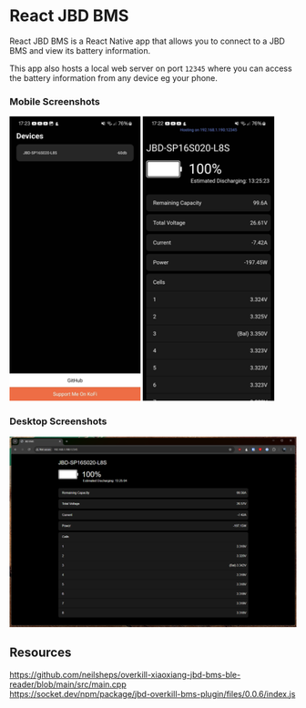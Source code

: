 # React JBD BMS

React JBD BMS is a React Native app that allows you to connect to a JBD BMS and view its battery information.

This app also hosts a local web server on port `12345` where you can access the battery information from any device eg your phone.

### Mobile Screenshots

<p float="left">
  <img src="./mobile1.jpg" style="max-height: 500px"></img>
  <img src="./mobile2.jpg" style="max-height: 500px"></img>
</p>

### Desktop Screenshots

<img src="./dekstop.png" style="max-height: 500px"></img>

## Resources

https://github.com/neilsheps/overkill-xiaoxiang-jbd-bms-ble-reader/blob/main/src/main.cpp  
https://socket.dev/npm/package/jbd-overkill-bms-plugin/files/0.0.6/index.js
